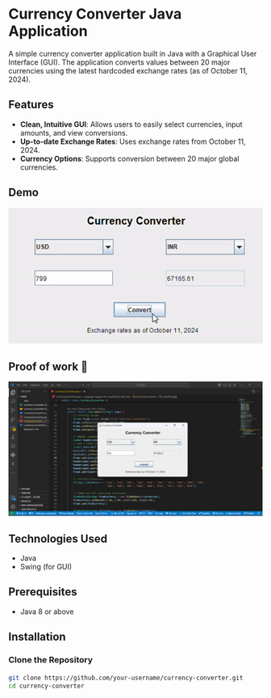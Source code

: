 # Currency Converter Java Application

A simple currency converter application built in Java with a Graphical User Interface (GUI). The application converts values between 20 major currencies using the latest hardcoded exchange rates (as of October 11, 2024).

## Features
- **Clean, Intuitive GUI**: Allows users to easily select currencies, input amounts, and view conversions.
- **Up-to-date Exchange Rates**: Uses exchange rates from October 11, 2024.
- **Currency Options**: Supports conversion between 20 major global currencies.

## Demo
![Currency Converter](currency-converter-demo.gif)

## Proof of work 🤗
![Currency Converter](currency-converter-demo.png)

## Technologies Used
- Java
- Swing (for GUI)

## Prerequisites

- Java 8 or above

## Installation

### Clone the Repository

```bash
git clone https://github.com/your-username/currency-converter.git
cd currency-converter
